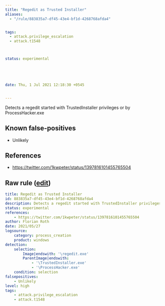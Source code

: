 ```yaml
---
title: "Regedit as Trusted Installer"
aliases:
  - "/rule/883835a7-df45-43e4-bf1d-4268768afda4"


tags:
  - attack.privilege_escalation
  - attack.t1548



status: experimental





date: Thu, 1 Jul 2021 12:18:30 +0545


---
```


Detects a regedit started with TrustedInstaller privileges or by ProcessHacker.exe

<!--more-->


## Known false-positives

* Unlikely



## References

* https://twitter.com/1kwpeter/status/1397816101455765504


## Raw rule ([edit](https://github.com/SigmaHQ/sigma/edit/master/rules/windows/process_creation/proc_creation_win_susp_regedit_trustedinstaller.yml))
```yaml
title: Regedit as Trusted Installer
id: 883835a7-df45-43e4-bf1d-4268768afda4
description: Detects a regedit started with TrustedInstaller privileges or by ProcessHacker.exe
status: experimental
references:
    - https://twitter.com/1kwpeter/status/1397816101455765504
author: Florian Roth
date: 2021/05/27
logsource:
    category: process_creation
    product: windows
detection:
    selection:
        Image|endswith: '\regedit.exe'
        ParentImage|endswith: 
            - '\TrustedInstaller.exe'
            - '\ProcessHacker.exe'
    condition: selection
falsepositives:
    - Unlikely
level: high
tags:
    - attack.privilege_escalation
    - attack.t1548 
```
